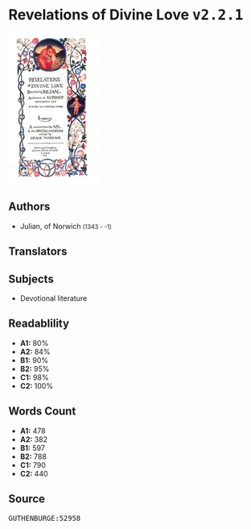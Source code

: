 # Revelations of Divine Love <kbd>v2.2.1</kbd>

![](./cover.medium.jpg "")

## Authors


 - Julian, of Norwich <small>(1343 - -1)</small>

## Translators



## Subjects


 - Devotional literature

## Readablility


 - **A1:** 80%
 - **A2:** 84%
 - **B1:** 90%
 - **B2:** 95%
 - **C1:** 98%
 - **C2:** 100%

## Words Count


 - **A1:** 478
 - **A2:** 382
 - **B1:** 597
 - **B2:** 788
 - **C1:** 790
 - **C2:** 440

## Source


<kbd>GUTHENBURGE:52958</kbd>
